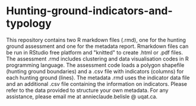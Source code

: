 # Hunting-ground-indicators-and-typology
This repository contains two R markdown files (.rmd), one for the hunting ground assessment and one for the metadata report. Rmarkdown files can be run in RStudio free platform and "knitted" to create .html or .pdf files. The assessment .rmd includes clustering and data visualisation codes in R programming language. The assessment code loads a polygon shapefile (hunting ground boundaries) and a .csv file with indicators (columns) for each hunting ground (lines). The metadata .rmd uses the indicator data file and an additional .csv file containing the information on indicators. Please refer to the data provided to structure your own metadata.
For any assistance, please email me at annieclaude.belisle @ uqat.ca.
